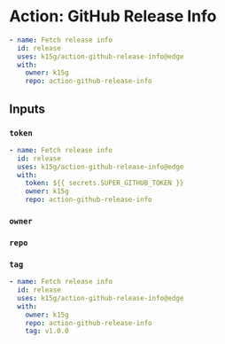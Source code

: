 # Action: GitHub Release Info

```yaml
- name: Fetch release info
  id: release
  uses: k15g/action-github-release-info@edge
  with:
    owner: k15g
    repo: action-github-release-info
```


## Inputs


### `token`

```yaml
- name: Fetch release info
  id: release
  uses: k15g/action-github-release-info@edge
  with:
    token: ${{ secrets.SUPER_GITHUB_TOKEN }}
    owner: k15g
    repo: action-github-release-info
```


### `owner`

### `repo`


### `tag`

```yaml
- name: Fetch release info
  id: release
  uses: k15g/action-github-release-info@edge
  with:
    owner: k15g
    repo: action-github-release-info
    tag: v1.0.0
```
